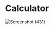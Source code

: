 # Calculator
![Screenshot (431)](https://user-images.githubusercontent.com/55322079/127576243-f62b890c-11cb-4507-bb16-27aab250c8ce.png)
